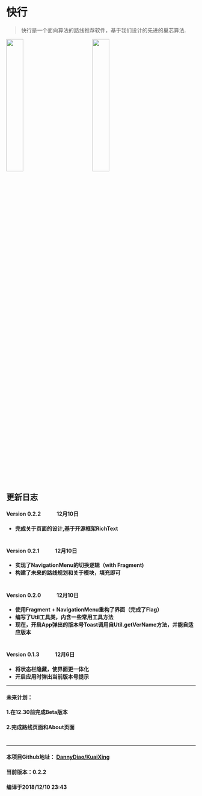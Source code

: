 # 快行
> 快行是一个面向算法的路线推荐软件，基于我们设计的先进的巢芯算法.

<img src='http://i1.bvimg.com/671625/0022838ebe5efccd.png' width = "30%" height = "30%"> 　　　　　 <img src='http://i1.bvimg.com/671625/c791b8f081d501e2.png' width = "30%" height = "30%">


## 更新日志
#### **Version 0.2.2**　　　12月10日
+ **完成关于页面的设计,基于开源框架RichText**
#   

#### **Version 0.2.1**　　　12月10日
+ **实现了NavigationMenu的切换逻辑（with Fragment)**
+ **构建了未来的路线规划和关于模块，填充即可**
#              

#### **Version 0.2.0**　　　12月10日
+ **使用Fragment + NavigationMenu重构了界面（完成了Flag）**
+ **编写了Util工具类，内含一些常用工具方法**
+ **现在，开启App弹出的版本号Toast调用自Util.getVerName方法，并能自适应版本**

#          


#### **Version 0.1.3**　　　12月6日
+ **将状态栏隐藏，使界面更一体化**
+ **开启应用时弹出当前版本号提示**

---
#### **未来计划：**
  #### 1.在12.30前完成Beta版本
  #### 2.完成路线页面和About页面
  #   
---
#### 本项目Github地址： [DannyDiao/KuaiXing](https://github.com/DannyDiao/KuaiXing)

#### 当前版本：0.2.2
#### 编译于2018/12/10 23:43
